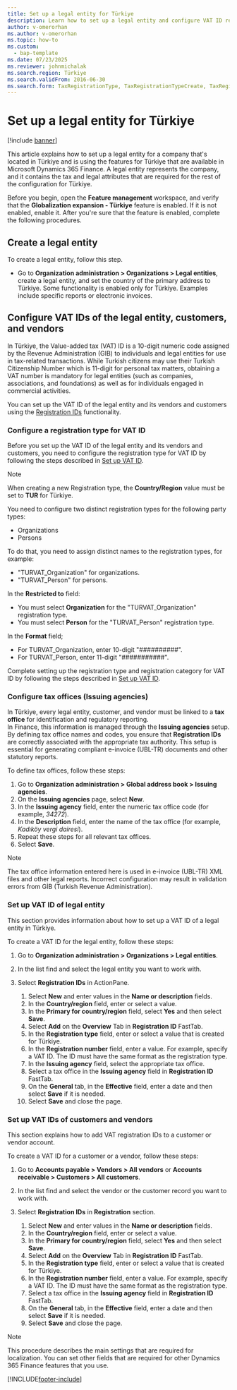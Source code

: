 ```yaml
---
title: Set up a legal entity for Türkiye
description: Learn how to set up a legal entity and configure VAT ID registration prerequisites in Microsoft Dynamics 365 Finance, including creating registration types, assigning them to registration categories, and selecting tax offices for legal entities, customers, and vendors.
author: v-omerorhan
ms.author: v-omerorhan
ms.topic: how-to
ms.custom: 
  - bap-template
ms.date: 07/23/2025
ms.reviewer: johnmichalak
ms.search.region: Türkiye
ms.search.validFrom: 2016-06-30
ms.search.form: TaxRegistrationType, TaxRegistrationTypeCreate, TaxRegistrationLegislationTypes, RegNumIssuerTable
---
```


# Set up a legal entity for Türkiye

[!include [banner](../../includes/banner.md)]

This article explains how to set up a legal entity for a company that's located in Türkiye and is using the features for Türkiye that are available in Microsoft Dynamics 365 Finance. A legal entity represents the company, and it contains the tax and legal attributes that are required for the rest of the configuration for Türkiye.

Before you begin, open the **Feature management** workspace, and verify that the **Globalization expansion - Türkiye** feature is enabled. 
If it is not enabled, enable it. After you're sure that the feature is enabled, complete the following procedures.

## Create a legal entity

To create a legal entity, follow this step.

- Go to **Organization administration > Organizations > Legal entities**, create a legal entity, and set the country of the primary address to Türkiye. Some functionality is enabled only for Türkiye. Examples include specific reports or electronic invoices.

## Configure VAT IDs of the legal entity, customers, and vendors

In Türkiye, the Value-added tax (VAT) ID is a 10-digit numeric code assigned by the Revenue Administration (GIB) to individuals and legal entities for use in tax-related transactions. While Turkish citizens may use their Turkish Citizenship Number which is 11-digit for personal tax matters, obtaining a VAT number is mandatory for legal entities (such as companies, associations, and foundations) as well as for individuals engaged in commercial activities.

You can set up the VAT ID of the legal entity and its vendors and customers using the [Registration IDs](../../localizations/europe/emea-registration-ids.md) functionality.

### Configure a registration type for VAT ID

Before you set up the VAT ID of the legal entity and its vendors and customers, you need to configure the registration type for VAT ID by following the steps described in [Set up VAT ID](../../localizations/europe/eur-00015-vat-id.md).

> [!NOTE] 
> When creating a new Registration type, the **Country/Region** value must be set to **TUR** for Türkiye.

You need to configure two distinct registration types for the following party types:

- Organizations
- Persons

To do that, you need to assign distinct names to the registration types, for example:

- "TURVAT_Organization" for organizations.
- "TURVAT_Person" for persons.

In the **Restricted to** field:

- You must select **Organization** for the "TURVAT_Organization" registration type.
- You must select **Person** for the "TURVAT_Person" registration type.

In the **Format** field;

- For TURVAT_Organization, enter 10-digit "##########".
- For TURVAT_Person, enter 11-digit "###########".

Complete setting up the registration type and registration category for VAT ID by following the steps described in [Set up VAT ID](../../localizations/europe/eur-00015-vat-id.md).

### Configure tax offices (Issuing agencies)

In Türkiye, every legal entity, customer, and vendor must be linked to a **tax office** for identification and regulatory reporting.  
In Finance, this information is managed through the **Issuing agencies** setup. By defining tax office names and codes, you ensure that **Registration IDs** are correctly associated with the appropriate tax authority. This setup is essential for generating compliant e-invoice (UBL-TR) documents and other statutory reports.

To define tax offices, follow these steps:  

1. Go to **Organization administration > Global address book > Issuing agencies**.  
1. On the **Issuing agencies** page, select **New**.  
1. In the **Issuing agency** field, enter the numeric tax office code (for example, *34272*).  
1. In the **Description** field, enter the name of the tax office (for example, *Kadıköy vergi dairesi*).  
1. Repeat these steps for all relevant tax offices.
1. Select **Save**.

> [!NOTE]  
> The tax office information entered here is used in e-invoice (UBL-TR) XML files and other legal reports. Incorrect configuration may result in validation errors from GİB (Turkish Revenue Administration).

### Set up VAT ID of legal entity

This section provides information about how to set up a VAT ID of a legal entity in Türkiye.

To create a VAT ID for the legal entity, follow these steps: 

1. Go to **Organization administration > Organizations > Legal entities**.
1. In the list find and select the legal entity you want to work with.
1. Select **Registration IDs** in ActionPane.

	1. Select **New** and enter values in the **Name or description** fields.
	1. In the **Country/region** field, enter or select a value.
	1. In the **Primary for country/region** field, select **Yes** and then select **Save**.	
	1. Select **Add** on the **Overview** Tab in **Registration ID** FastTab.
	1. In the **Registration type** field, enter or select a value that is created for Türkiye.
	1. In the **Registration number** field, enter a value. For example, specify a VAT ID. The ID must have the same format as the registration type.
	1. In the **Issuing agency** field, select the appropriate tax office.
    1. Select a tax office in the **Issuing agency** field in **Registration ID** FastTab. 
	1. On the **General** tab, in the **Effective** field, enter a date and then select **Save** if it is needed.
	1. Select **Save** and close the page.

### Set up VAT IDs of customers and vendors

This section explains how to add VAT registration IDs to a customer or vendor account. 

To create a VAT ID for a customer or a vendor, follow these steps:

1. Go to **Accounts payable > Vendors > All vendors** or **Accounts receivable > Customers > All customers**.
1. In the list find and select the vendor or the customer record you want to work with.
1. Select **Registration IDs** in **Registration** section.

	1. Select **New** and enter values in the **Name or description** fields.
	1. In the **Country/region** field, enter or select a value.
	1. In the **Primary for country/region** field, select **Yes** and then select **Save**.	
	1. Select **Add** on the **Overview** Tab in **Registration ID** FastTab.
	1. In the **Registration type** field, enter or select a value that is created for Türkiye.
	1. In the **Registration number** field, enter a value. For example, specify a VAT ID. The ID must have the same format as the registration type.
    1. Select a tax office in the **Issuing agency** field in **Registration ID** FastTab. 
	1. On the **General** tab, in the **Effective** field, enter a date and then select **Save** if it is needed.
	1. Select **Save** and close the page.

> [!NOTE] 
> This procedure describes the main settings that are required for localization. You can set other fields that are required for other Dynamics 365 Finance features that you use.


[!INCLUDE[footer-include](../../../includes/footer-banner.md)]
